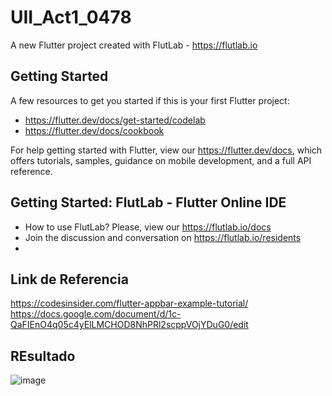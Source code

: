 # UII_Act1_0478

A new Flutter project created with FlutLab - https://flutlab.io

## Getting Started

A few resources to get you started if this is your first Flutter project:

- https://flutter.dev/docs/get-started/codelab
- https://flutter.dev/docs/cookbook

For help getting started with Flutter, view our
https://flutter.dev/docs, which offers tutorials,
samples, guidance on mobile development, and a full API reference.

## Getting Started: FlutLab - Flutter Online IDE

- How to use FlutLab? Please, view our https://flutlab.io/docs
- Join the discussion and conversation on https://flutlab.io/residents
- 
## Link de Referencia
https://codesinsider.com/flutter-appbar-example-tutorial/
https://docs.google.com/document/d/1c-QaFIEnO4q05c4yElLMCHOD8NhPRl2scppVOjYDuG0/edit

## REsultado
![image](https://github.com/JaquelineGalindoHuitron/UII_Act1_0478/assets/143548375/017fcc14-86c9-4c7a-bf37-b221ef845e4e)

